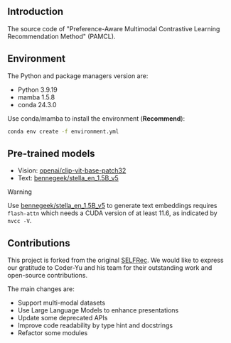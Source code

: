 ## Introduction

The source code of "Preference-Aware Multimodal Contrastive Learning Recommendation Method" (PAMCL). 

## Environment

The Python and package managers version are:
- Python 3.9.19
- mamba 1.5.8
- conda 24.3.0

Use conda/mamba to install the environment (**Recommend**):
```bash
conda env create -f environment.yml
```

## Pre-trained models

- Vision: [openai/clip-vit-base-patch32](https://huggingface.co/openai/clip-vit-base-patch32)
- Text: [bennegeek/stella_en_1.5B_v5](https://huggingface.co/bennegeek/stella_en_1.5B_v5)

> [!warning]
> Use [bennegeek/stella_en_1.5B_v5](https://huggingface.co/bennegeek/stella_en_1.5B_v5) to generate text embeddings requires `flash-attn` which needs a CUDA version of at least 11.6, as indicated by `nvcc -V`.

## Contributions

This project is forked from the original [SELFRec](https://github.com/Coder-Yu/SELFRec). We would like to express our gratitude to Coder-Yu and his team for their outstanding work and open-source contributions.

The main changes are:
- Support multi-modal datasets
- Use Large Language Models to enhance presentations
- Update some deprecated APIs
- Improve code readability by type hint and docstrings
- Refactor some modules